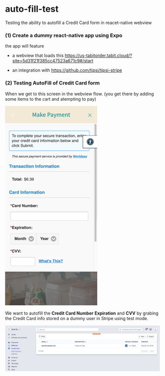 # auto-fill-test
Testing the ability to autofill a Credit Card form in reacet-native webview

### (1) Create a dummy react-native app using Expo 

the app will feature 

- a webview that loads this 
https://us-tabitorder.tabit.cloud/?site=5d31f21f385cc47523a671c9#/start

- an integration with https://github.com/tipsi/tipsi-stripe

### (2) Testing AutoFill of Credit Card form 

When we get to this screen in the webview flow. (you get there by adding some items to the cart and atempting to pay) 

<img src="us-tabitorder.png" width=300px />

We want to autofill the **Credit Card Number** **Expiration** and **CVV** by grabing the Credit Card info stored on a dummy user in Stripe using test mode. 

![](stripetest.png)






